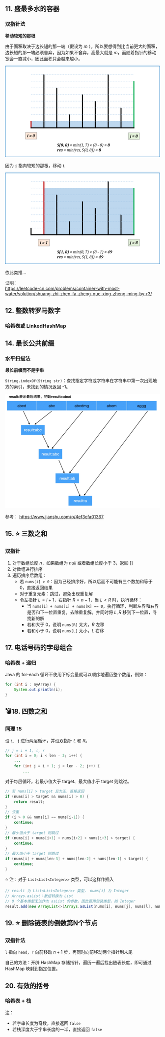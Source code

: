 ## 11. 盛最多水的容器
### 双指针法
**移动较短的那根**

由于面积取决于边长短的那一端（假设为 $m$ ），所以要想得到比当前更大的面积，边长短的那一端必须舍弃，因为如果不舍弃，高最大就是 $m$，而随着指针的移动宽会一直减小，因此面积只会越来越小。

![](_images/11-20-11-1.png ':class=resizedImage')

因为 `i` 指向较短的那根，移动 `i`

![](_images/11-20-11-2.png ':class=resizedImage')

依此类推...  

证明：  
https://leetcode-cn.com/problems/container-with-most-water/solution/shuang-zhi-zhen-fa-zheng-que-xing-zheng-ming-by-r3/

## 12. 整数转罗马数字
### 哈希表或 LinkedHashMap

## 14. 最长公共前缀
### 水平扫描法
**最长前缀而不是字串**

`String.indexOf(String str)`：查找指定字符或字符串在字符串中第一次出现地方的索引，未找到的情况返回 -1。

![](_images/11-20-14-1.jpg ':class=resizedImage')

参考：
https://www.jianshu.com/p/4ef3cfa01367

## 15. ⭐ 三数之和
### 双指针
1. 对于数组长度 $n$，如果数组为 $null$ 或者数组长度小于 $3$，返回 $[]$
2. 对数组进行排序
3. 遍历排序后数组：  
   - 若 `nums[i] > 0`：因为已经排序好，所以后面不可能有三个数加和等于 $0$，直接返回结果
   - 对于重复元素：跳过，避免出现重复解
   - 令左指针 $L=i+1$，右指针 $R=n−1$，当 $L<R$ 时，执行循环：
     * 当 `nums[i] + nums[L] + nums[R] == 0`，执行循环，判断左界和右界是否和下一位置重复，去除重复解。并同时将 $L,R$ 移到下一位置，寻找新的解
     * 若和大于 $0$，说明 `nums[R]` 太大，$R$ 左移
     * 若和小于 $0$，说明 `nums[L]` 太小，$L$ 右移

## 17. 电话号码的字母组合
### 哈希表 + 递归
Java 的 for-each 循环不使用下标变量就可以顺序地遍历整个数组，例如：

```java
for (int i : myArray) {
	System.out.println(i);
}
```

## 💣18. 四数之和
### 同理 15
设 `i, j` 进行两层循环，并设双指针 $L$ 和 $R$。
```java
// j = i + 1, l, r
for (int i = 0; i < len - 3; i++) {
    ...
    for (int j = i + 1; j < len - 2; j++) {
        ...
```

对于每层循环，若最小值大于 target、最大值小于 target 则跳过。

```java
// 若 nums[i] > target 且为正，直接返回
if (nums[i] > target && nums[i] > 0) {
    return result;
}
// 去重
if (i > 0 && nums[i] == nums[i-1]) {
    continue;
}
// 最小值大于 target 则跳过
if (nums[i] + nums[i+1] + nums[i+2] + nums[i+3] > target) {
    continue;
}
// 最大值小于 target 则跳过
if (nums[i] + nums[len-3] + nums[len-2] + nums[len-1] < target) {
    continue;
}
```

⭐ 注：对于 `List<List<Integer>>` 类型，可以这样作插入

```java
// result 为 List<List<Integer>> 类型， nums[i] 为 Integer
// Arrays.asList：数组转换为 List
// 8 个基本类型无法作为 asList 的参数，因此要用包装类型，如 Integer
result.add(new ArrayList<>(Arrays.asList(nums[i], nums[j], nums[l], nums[r])));
```

## 19. ⭐ 删除链表的倒数第N个节点
### 双指针法  
`l` 指向 `head`，`r` 向前移动 $n + 1$ 步，再同时向前移动两个指针到末尾

自己的方法：开辟 HashMap 存储指针，遍历一遍后找出链表长度，即可通过 HashMap 映射到指定位置。

## 20. 有效的括号
### 哈希表 + 栈
注：  
- 若字串长度为奇数，直接返回 `false`  
- 若栈深度大于字串长度的一半，直接返回 `false`

